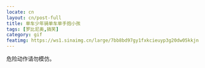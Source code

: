 ```yaml
---
locate: cn
layout: cn/post-full
title: 单车少年骑单车单手抱小孩
tags: [罗比尼奥,搞笑]
category: gif
featimg: https://ws1.sinaimg.cn/large/7bb8bd97gy1fxkcieuyp3g20dw05kkjn.gif
---
```


危险动作请勿模仿。
